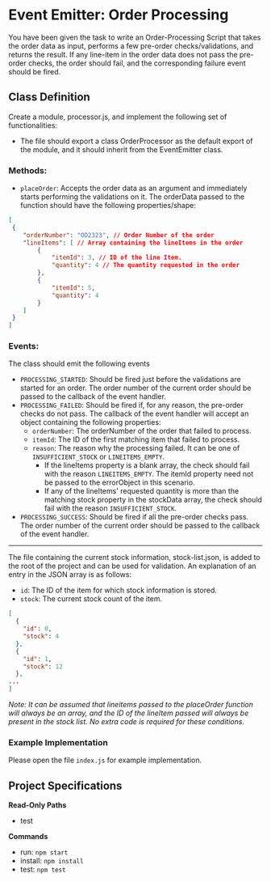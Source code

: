 # Event Emitter: Order Processing

You have been given the task to write an Order-Processing Script that takes the order data as input, performs a few pre-order checks/validations, and returns the result. If any line-item in the order data does not pass the pre-order checks, the order should fail, and the corresponding failure event should be fired.

## Class Definition

Create a module, processor.js, and implement the following set of functionalities:
- The file should export a class OrderProcessor as the default export of the module, and it should inherit from the EventEmitter class.

### Methods:
- `placeOrder`: Accepts the order data as an argument and immediately starts performing the validations on it. The orderData passed to the function should have the following properties/shape:
```json
[
 {
    "orderNumber": "OD2323", // Order Number of the order
    "lineItems": [ // Array containing the lineItems in the order
        {
            "itemId": 3, // ID of the line Item. 
            "quantity": 4 // The quantity requested in the order
        },
        {
            "itemId": 5,
            "quantity": 4
        }
    ]
 }
]
```
### Events:

The class should emit the following events
  - `PROCESSING_STARTED`: Should be fired just before the validations are started for an order. The order number of the current order should be passed to the callback of the event handler.
  - `PROCESSING_FAILED`: Should be fired if, for any reason, the pre-order checks do not pass. The callback of the event handler will accept an object containing the following properties:
    - `orderNumber`: The orderNumber of the order that failed to process.
    - `itemId`: The ID of the first matching item that failed to process.
    - `reason`: The reason why the processing failed. It can be one of `INSUFFICIENT_STOCK` or `LINEITEMS_EMPTY`.
      - If the lineItems property is a blank array, the check should fail with the reason `LINEITEMS_EMPTY`. The itemId property need not be passed to the errorObject in this scenario.
      - If any of the lineItems' requested quantity is more than the matching stock property in the stockData array, the check should fail with the reason `INSUFFICIENT_STOCK`.
  - `PROCESSING_SUCCESS`: Should be fired if all the pre-order checks pass. The order number of the current order should be passed to the callback of the event handler.
 
 ---
 
The file containing the current stock information, stock-list.json, is added to the root of the project and can be used for validation. An explanation of an entry in the JSON array is as follows:
  - `id`: The ID of the item for which stock information is stored.
  - `stock`: The current stock count of the item. 
  
```json
[
  {
    "id": 0,
    "stock": 4
  },
  {
    "id": 1,
    "stock": 12
  },
...
]
```

_Note: It can be assumed that lineitems passed to the placeOrder function will always be an array, and the ID of the lineItem passed will always be present in the stock list. No extra code is required for these conditions._

### Example Implementation

Please open the file `index.js` for example implementation.

## Project Specifications

**Read-Only Paths**
- test

**Commands**
- run: `npm start`
- install: `npm install`
- test: `npm test`